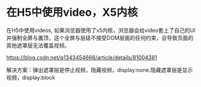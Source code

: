 # 在H5中使用video，X5内核

在H5中使用videos, 如果浏览器使用了x5内核，浏览器会给video套上了自己的UI并强制全屏与置顶，这个全屏与层级不接受DOM层面的任何约束，会导致页面的其他遮罩层无法覆盖视频。

https://blog.csdn.net/q1343454666/article/details/81004381


解决方案：弹出遮罩层是停止视频，隐藏视频，display:none.隐藏遮罩层是显示视频，display:block



